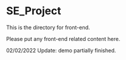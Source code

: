 # SE_Project

This is the directory for front-end.

Please put any front-end related content here.

02/02/2022 Update: demo partially finished.